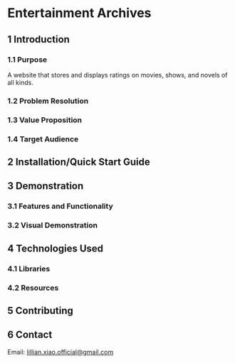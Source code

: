 # Entertainment Archives
## 1 Introduction
### 1.1 Purpose
A website that stores and displays ratings on movies, shows, and novels of all kinds.

### 1.2 Problem Resolution

### 1.3 Value Proposition

### 1.4 Target Audience


## 2 Installation/Quick Start Guide


## 3 Demonstration
### 3.1 Features and Functionality

### 3.2 Visual Demonstration


## 4 Technologies Used
### 4.1 Libraries

### 4.2 Resources

  
## 5 Contributing


## 6 Contact
Email: lillian.xiao.official@gmail.com



 
 
